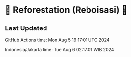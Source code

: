
# 🌳 Reforestation (Reboisasi) 🌲

## Last Updated

GitHub Actions time: Mon Aug  5 19:17:01 UTC 2024

Indonesia/Jakarta time: Tue Aug  6 02:17:01 WIB 2024
